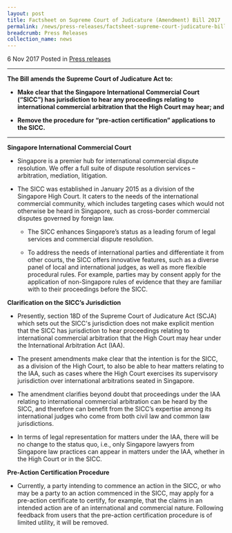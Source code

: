 ```yaml
---
layout: post
title: Factsheet on Supreme Court of Judicature (Amendment) Bill 2017
permalink: /news/press-releases/factsheet-supreme-court-judicature-bill-2017
breadcrumb: Press Releases
collection_name: news
---
```


6 Nov 2017 Posted in [Press releases](/news/press-releases)


---

**The Bill amends the Supreme Court of Judicature Act to:**

* **Make clear that the Singapore International Commercial Court (“SICC”) has jurisdiction to hear any proceedings  relating to international commercial arbitration that the High Court may hear; and**

* **Remove the procedure for “pre-action certification” applications to the SICC.**  

---

**Singapore International Commercial Court**

* Singapore is a premier hub for international commercial dispute resolution. We offer a full suite of dispute resolution services – arbitration, mediation, litigation.

* The SICC was established in January 2015 as a division of the Singapore High Court. It caters to the needs of the international commercial community, which includes targeting cases which would not otherwise be heard in Singapore, such as cross-border commercial disputes governed by foreign law.

    * The SICC enhances Singapore’s status as a leading forum of legal services and commercial dispute resolution.
    
    * To address the needs of international parties and differentiate it from other courts, the SICC offers innovative features, such as a diverse panel of local and international judges, as well as more flexible procedural rules. For example, parties may by consent apply for the application of non-Singapore rules of evidence that they are familiar with to their proceedings before the SICC.
    
**Clarification on the SICC’s Jurisdiction**

* Presently, section 18D of the Supreme Court of Judicature Act (SCJA) which sets out the SICC's jurisdiction does not make explicit mention that the SICC has jurisdiction to hear proceedings relating to international commercial arbitration that the High Court may hear under the International Arbitration Act (IAA).

* The present amendments make clear that the intention is for the SICC, as a division of the High Court, to also be able to hear matters relating to the IAA, such as cases where the High Court exercises its supervisory jurisdiction over international arbitrations seated in Singapore.

* The amendment clarifies beyond doubt that proceedings under the IAA relating to international commercial arbitration can be heard by the SICC, and therefore can benefit from the SICC’s expertise among its international judges who come from both civil law and common law jurisdictions.

* In terms of  legal representation for matters under the IAA, there will be no change to the status quo, i.e., only Singapore lawyers from Singapore law practices can appear in matters under the IAA, whether in the High Court or in the SICC.

**Pre-Action Certification Procedure**

* Currently, a party intending to commence an action in the SICC, or who may be a party to an action commenced in the SICC, may apply for a pre-action certificate to certify, for example, that the claims in an intended action are of an international and commercial nature. Following feedback from users that the pre-action certification procedure is of limited utility, it will be removed. 



    
